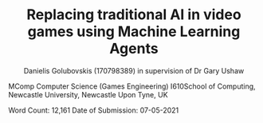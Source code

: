# 

<h1 align="center">
Replacing traditional AI in video games using Machine Learning Agents
</h1>
<p align="center">
  Danielis Golubovskis (170798389)
  in supervision of Dr Gary Ushaw
</p>


MComp Computer Science (Games Engineering) I610School of Computing, Newcastle University, Newcastle Upon Tyne, UK

Word Count: 12,161
Date of Submission: 07-05-2021


